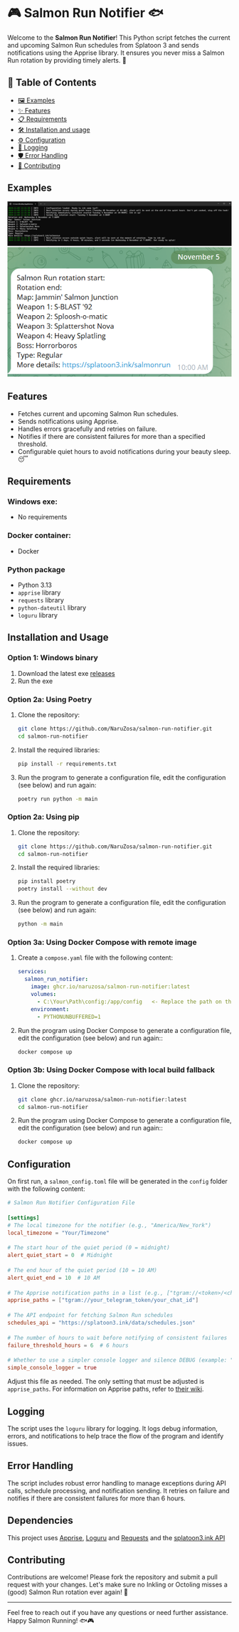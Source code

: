 # 🎮 Salmon Run Notifier 🐟

Welcome to the **Salmon Run Notifier**! This Python script fetches the current and upcoming Salmon Run schedules from Splatoon 3 and sends notifications using the Apprise library. It ensures you never miss a Salmon Run rotation by providing timely alerts. 🎉

## 📑 Table of Contents

- [🖼️ Examples](#examples)
- [✨ Features](#features)
- [📋 Requirements](#requirements)
- [🛠️ Installation and usage](#installation-and-usage)
- [⚙️ Configuration](#configuration)
- [📜 Logging](#logging)
- [🛡️ Error Handling](#error-handling)
- [🤝 Contributing](#contributing)

## Examples
![Example 1.png](doc/Example_1.png)
![Example 2.png](doc/Example_2.png)

## Features

- Fetches current and upcoming Salmon Run schedules.
- Sends notifications using Apprise.
- Handles errors gracefully and retries on failure.
- Notifies if there are consistent failures for more than a specified threshold.
- Configurable quiet hours to avoid notifications during your beauty sleep. 😴

## Requirements

### Windows exe:
- No requirements

### Docker container:
- Docker

### Python package
- Python 3.13
- `apprise` library
- `requests` library
- `python-dateutil` library
- `loguru` library

## Installation and Usage

### Option 1: Windows binary
1. Download the latest exe [releases](/releases/latest/download/asset-name.zip) 
2. Run the exe


### Option 2a: Using Poetry
1. Clone the repository:
    ```sh
    git clone https://github.com/NaruZosa/salmon-run-notifier.git
    cd salmon-run-notifier
    ```

2. Install the required libraries:
    ```sh
    pip install -r requirements.txt
    ```

3. Run the program to generate a configuration file, edit the configuration (see below) and run again:
    ```sh
    poetry run python -m main
    ```


### Option 2a: Using pip
1. Clone the repository:
    ```sh
    git clone https://github.com/NaruZosa/salmon-run-notifier.git
    cd salmon-run-notifier
    ```
   
2. Install the required libraries:
    ```sh
    pip install poetry
    poetry install --without dev
    ```

3. Run the program to generate a configuration file, edit the configuration (see below) and run again:
    ```sh
    python -m main
    ```


### Option 3a: Using Docker Compose with remote image

1. Create a `compose.yaml` file with the following content:
    ```yaml
    services:
      salmon_run_notifier:
        image: ghcr.io/naruzosa/salmon-run-notifier:latest
        volumes:
          - C:\Your\Path\config:/app/config   <- Replace the path on the left with your path
        environment:
          - PYTHONUNBUFFERED=1
    ```

2. Run the program using Docker Compose to generate a configuration file, edit the configuration (see below) and run again::
    ```sh
    docker compose up
    ```


### Option 3b: Using Docker Compose with local build fallback

1. Clone the repository:
    ```sh
    git clone ghcr.io/naruzosa/salmon-run-notifier:latest
    cd salmon-run-notifier
    ```

2. Run the program using Docker Compose to generate a configuration file, edit the configuration (see below) and run again::
    ```sh
    docker compose up
    ```


## Configuration


On first run, a `salmon_config.toml` file will be generated in the `config` folder with the following content:

```toml
# Salmon Run Notifier Configuration File

[settings]
# The local timezone for the notifier (e.g., "America/New_York")
local_timezone = "Your/Timezone"

# The start hour of the quiet period (0 = midnight)
alert_quiet_start = 0  # Midnight

# The end hour of the quiet period (10 = 10 AM)
alert_quiet_end = 10  # 10 AM

# The Apprise notification paths in a list (e.g., ["tgram://<token>/<chat_id>"])
apprise_paths = ["tgram://your_telegram_token/your_chat_id"]

# The API endpoint for fetching Salmon Run schedules
schedules_api = "https://splatoon3.ink/data/schedules.json"

# The number of hours to wait before notifying of consistent failures
failure_threshold_hours = 6  # 6 hours

# Whether to use a simpler console logger and silence DEBUG (example: "2024-11-04 23:28:43 | INFO     | _Configuration loaded. Ready to ink some turf!" instead of "2024-11-04 23:28:43.405 | INFO     | __main__:load_config:75 - Configuration loaded. Ready to ink some turf!")
simple_console_logger = true
```

Adjust this file as needed. The only setting that must be adjusted is `apprise_paths`.
For information on Apprise paths, refer to [their wiki](https://github.com/caronc/apprise/wiki).

## Logging

The script uses the `loguru` library for logging. It logs debug information, errors, and notifications to help trace the flow of the program and identify issues.

## Error Handling

The script includes robust error handling to manage exceptions during API calls, schedule processing, and notification sending. It retries on failure and notifies if there are consistent failures for more than 6 hours.

## Dependencies
This project uses [Apprise](https://github.com/caronc/apprise), [Loguru](https://github.com/Delgan/loguru) and [Requests](https://github.com/psf/requests) and the [splatoon3.ink API](https://splatoon3.ink) 

## Contributing

Contributions are welcome! Please fork the repository and submit a pull request with your changes. Let's make sure no Inkling or Octoling misses a (good) Salmon Run rotation ever again! 🦑

---

Feel free to reach out if you have any questions or need further assistance. Happy Salmon Running! 🐟🎮